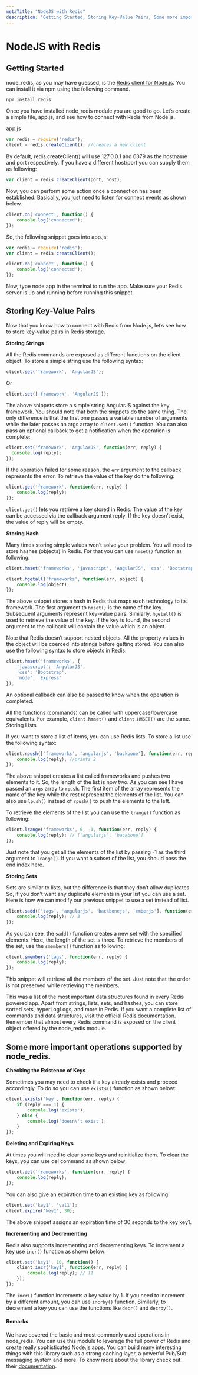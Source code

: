 ```yaml
---
metaTitle: "NodeJS with Redis"
description: "Getting Started, Storing Key-Value Pairs, Some more important operations supported by node_redis."
---
```


# NodeJS with Redis



## Getting Started


node_redis, as you may have guessed, is the [Redis client for Node.js](https://www.npmjs.com/package/redis). You can install it via npm using the following command.

```js
npm install redis

```

Once you have installed node_redis module you are good to go. Let’s create a simple file, app.js, and see how to connect with Redis from Node.js.

> 
app.js


```js
var redis = require('redis');
client = redis.createClient(); //creates a new client

```

By default, redis.createClient() will use 127.0.0.1 and 6379 as the hostname and port respectively. If you have a different host/port you can supply them as following:

```js
var client = redis.createClient(port, host);

```

Now, you can perform some action once a connection has been established. Basically, you just need to listen for connect events as shown below.

```js
client.on('connect', function() {
    console.log('connected');
});

```

So, the following snippet goes into app.js:

```js
var redis = require('redis');
var client = redis.createClient();

client.on('connect', function() {
    console.log('connected');
});

```

Now, type node app in the terminal to run the app. Make sure your Redis server is up and running before running this snippet.



## Storing Key-Value Pairs


Now that you know how to connect with Redis from Node.js, let’s see how to store key-value pairs in Redis storage.

> 
**Storing Strings**


All the Redis commands are exposed as different functions on the client object. To store a simple string use the following syntax:

```js
client.set('framework', 'AngularJS');

```

Or

```js
client.set(['framework', 'AngularJS']);

```

The above snippets store a simple string AngularJS against the key framework. You should note that both the snippets do the same thing. The only difference is that the first one passes a variable number of arguments while the later passes an args array to `client.set()` function. You can also pass an optional callback to get a notification when the operation is complete:

```js
client.set('framework', 'AngularJS', function(err, reply) {
  console.log(reply);
});

```

If the operation failed for some reason, the `err` argument to the callback represents the error. To retrieve the value of the key do the following:

```js
client.get('framework', function(err, reply) {
    console.log(reply);
});

```

`client.get()` lets you retrieve a key stored in Redis. The value of the key can be accessed via the callback argument reply. If the key doesn’t exist, the value of reply will be empty.

> 
**Storing Hash**


Many times storing simple values won’t solve your problem. You will need to store hashes (objects) in Redis. For that you can use `hmset()` function as following:

```js
client.hmset('frameworks', 'javascript', 'AngularJS', 'css', 'Bootstrap', 'node', 'Express');

client.hgetall('frameworks', function(err, object) {
    console.log(object);
});

```

The above snippet stores a hash in Redis that maps each technology to its framework. The first argument to `hmset()` is the name of the key. Subsequent arguments represent key-value pairs. Similarly, `hgetall()` is used to retrieve the value of the key. If the key is found, the second argument to the callback will contain the value which is an object.

Note that Redis doesn’t support nested objects. All the property values in the object will be coerced into strings before getting stored.
You can also use the following syntax to store objects in Redis:

```js
client.hmset('frameworks', {
    'javascript': 'AngularJS',
    'css': 'Bootstrap',
    'node': 'Express'
});

```

An optional callback can also be passed to know when the operation is completed.

All the functions (commands) can be called with uppercase/lowercase equivalents. For example, `client.hmset()` and `client.HMSET()` are the same.
Storing Lists

If you want to store a list of items, you can use Redis lists. To store a list use the following syntax:

```js
client.rpush(['frameworks', 'angularjs', 'backbone'], function(err, reply) {
    console.log(reply); //prints 2
});

```

The above snippet creates a list called frameworks and pushes two elements to it. So, the length of the list is now two. As you can see I have passed an `args` array to `rpush`. The first item of the array represents the name of the key while the rest represent the elements of the list. You can also use `lpush()` instead of `rpush()` to push the elements to the left.

To retrieve the elements of the list you can use the `lrange()` function as following:

```js
client.lrange('frameworks', 0, -1, function(err, reply) {
    console.log(reply); // ['angularjs', 'backbone']
});

```

Just note that you get all the elements of the list by passing -1 as the third argument to `lrange()`. If you want a subset of the list, you should pass the end index here.

> 
**Storing Sets**


Sets are similar to lists, but the difference is that they don’t allow duplicates. So, if you don’t want any duplicate elements in your list you can use a set. Here is how we can modify our previous snippet to use a set instead of list.

```js
client.sadd(['tags', 'angularjs', 'backbonejs', 'emberjs'], function(err, reply) {
    console.log(reply); // 3
});

```

As you can see, the `sadd()` function creates a new set with the specified elements. Here, the length of the set is three. To retrieve the members of the set, use the `smembers()` function as following:

```js
client.smembers('tags', function(err, reply) {
    console.log(reply);
});

```

This snippet will retrieve all the members of the set. Just note that the order is not preserved while retrieving the members.

This was a list of the most important data structures found in every Redis powered app. Apart from strings, lists, sets, and hashes, you can store sorted sets, hyperLogLogs, and more in Redis. If you want a complete list of commands and data structures, visit the official Redis documentation. Remember that almost every Redis command is exposed on the client object offered by the node_redis module.



## Some more important operations supported by node_redis.


> 
**Checking the Existence of Keys**


Sometimes you may need to check if a key already exists and proceed accordingly. To do so you can use `exists()` function as shown below:

```js
client.exists('key', function(err, reply) {
    if (reply === 1) {
        console.log('exists');
    } else {
        console.log('doesn\'t exist');
    }
});

```

> 
**Deleting and Expiring Keys**


At times you will need to clear some keys and reinitialize them. To clear the keys, you can use del command as shown below:

```js
client.del('frameworks', function(err, reply) {
    console.log(reply);
});

```

You can also give an expiration time to an existing key as following:

```js
client.set('key1', 'val1');
client.expire('key1', 30);

```

The above snippet assigns an expiration time of 30 seconds to the key key1.

> 
**Incrementing and Decrementing**


Redis also supports incrementing and decrementing keys. To increment a key use `incr()` function as shown below:

```js
client.set('key1', 10, function() {
    client.incr('key1', function(err, reply) {
        console.log(reply); // 11
    });
});

```

The `incr()` function increments a key value by 1. If you need to increment by a different amount, you can use `incrby()` function. Similarly, to decrement a key you can use the functions like `decr()` and `decrby()`.



#### Remarks


We have covered the basic and most commonly used operations in node_redis. You can use this module to leverage the full power of Redis and create really sophisticated Node.js apps. You can build many interesting things with this library such as a strong caching layer, a powerful Pub/Sub messaging system and more. To know more about the library check out their [documentation](https://www.npmjs.com/package/redis).

